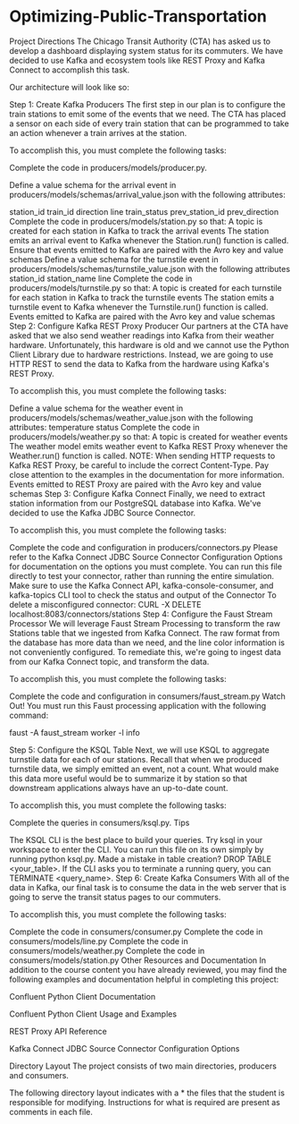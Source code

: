 # Optimizing-Public-Transportation

Project Directions
The Chicago Transit Authority (CTA) has asked us to develop a dashboard displaying system status for its commuters. We have decided to use Kafka and ecosystem tools like REST Proxy and Kafka Connect to accomplish this task.

Our architecture will look like so:


Step 1: Create Kafka Producers
The first step in our plan is to configure the train stations to emit some of the events that we need. The CTA has placed a sensor on each side of every train station that can be programmed to take an action whenever a train arrives at the station.

To accomplish this, you must complete the following tasks:

Complete the code in producers/models/producer.py.

Define a value schema for the arrival event in producers/models/schemas/arrival_value.json with the following attributes:

station_id
train_id
direction
line
train_status
prev_station_id
prev_direction
Complete the code in producers/models/station.py so that:
A topic is created for each station in Kafka to track the arrival events
The station emits an arrival event to Kafka whenever the Station.run() function is called.
Ensure that events emitted to Kafka are paired with the Avro key and value schemas
Define a value schema for the turnstile event in producers/models/schemas/turnstile_value.json with the following attributes
station_id
station_name
line
Complete the code in producers/models/turnstile.py so that:
A topic is created for each turnstile for each station in Kafka to track the turnstile events
The station emits a turnstile event to Kafka whenever the Turnstile.run() function is called.
Events emitted to Kafka are paired with the Avro key and value schemas
Step 2: Configure Kafka REST Proxy Producer
Our partners at the CTA have asked that we also send weather readings into Kafka from their weather hardware. Unfortunately, this hardware is old and we cannot use the Python Client Library due to hardware restrictions. Instead, we are going to use HTTP REST to send the data to Kafka from the hardware using Kafka's REST Proxy.

To accomplish this, you must complete the following tasks:

Define a value schema for the weather event in producers/models/schemas/weather_value.json with the following attributes:
temperature
status
Complete the code in producers/models/weather.py so that:
A topic is created for weather events
The weather model emits weather event to Kafka REST Proxy whenever the Weather.run() function is called.
NOTE: When sending HTTP requests to Kafka REST Proxy, be careful to include the correct Content-Type. Pay close attention to the examples in the documentation for more information.
Events emitted to REST Proxy are paired with the Avro key and value schemas
Step 3: Configure Kafka Connect
Finally, we need to extract station information from our PostgreSQL database into Kafka. We've decided to use the Kafka JDBC Source Connector.

To accomplish this, you must complete the following tasks:

Complete the code and configuration in producers/connectors.py
Please refer to the Kafka Connect JDBC Source Connector Configuration Options for documentation on the options you must complete.
You can run this file directly to test your connector, rather than running the entire simulation.
Make sure to use the Kafka Connect API, kafka-console-consumer, and kafka-topics CLI tool to check the status and output of the Connector
To delete a misconfigured connector: CURL -X DELETE localhost:8083/connectors/stations
Step 4: Configure the Faust Stream Processor
We will leverage Faust Stream Processing to transform the raw Stations table that we ingested from Kafka Connect. The raw format from the database has more data than we need, and the line color information is not conveniently configured. To remediate this, we're going to ingest data from our Kafka Connect topic, and transform the data.

To accomplish this, you must complete the following tasks:

Complete the code and configuration in consumers/faust_stream.py
Watch Out! You must run this Faust processing application with the following command:

faust -A faust_stream worker -l info

Step 5: Configure the KSQL Table
Next, we will use KSQL to aggregate turnstile data for each of our stations. Recall that when we produced turnstile data, we simply emitted an event, not a count. What would make this data more useful would be to summarize it by station so that downstream applications always have an up-to-date count.

To accomplish this, you must complete the following tasks:

Complete the queries in consumers/ksql.py.
Tips

The KSQL CLI is the best place to build your queries. Try ksql in your workspace to enter the CLI.
You can run this file on its own simply by running python ksql.py.
Made a mistake in table creation? DROP TABLE <your_table>. If the CLI asks you to terminate a running query, you can TERMINATE <query_name>.
Step 6: Create Kafka Consumers
With all of the data in Kafka, our final task is to consume the data in the web server that is going to serve the transit status pages to our commuters.

To accomplish this, you must complete the following tasks:

Complete the code in consumers/consumer.py
Complete the code in consumers/models/line.py
Complete the code in consumers/models/weather.py
Complete the code in consumers/models/station.py
Other Resources and Documentation
In addition to the course content you have already reviewed, you may find the following examples and documentation helpful in completing this project:

Confluent Python Client Documentation

Confluent Python Client Usage and Examples

REST Proxy API Reference

Kafka Connect JDBC Source Connector Configuration Options

Directory Layout
The project consists of two main directories, producers and consumers.

The following directory layout indicates with a * the files that the student is responsible for modifying. Instructions for what is required are present as comments in each file.


